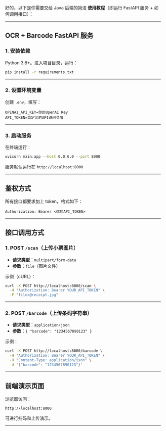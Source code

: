 好的，以下是你需要交给 Java 后端的简洁 **使用教程**（即运行 FastAPI 服务 + 如何调用接口）：

---

## OCR + Barcode FastAPI 服务

###  1. 安装依赖

Python 3.8+。进入项目目录，运行：

```bash
pip install -r requirements.txt
```

---

###  2. 设置环境变量

创建 `.env`，填写：

```
OPENAI_API_KEY=你的OpenAI Key
API_TOKEN=自定义的API访问令牌
```

---

### 3. 启动服务

在终端运行：

```bash
uvicorn main:app --host 0.0.0.0 --port 8000
```

服务默认运行在 `http://localhost:8000`

---

##  鉴权方式

所有接口都要求加上 token，格式如下：

```http
Authorization: Bearer <你的API_TOKEN>
```

---

##  接口调用方式

###  1. POST `/scan`（上传小票图片）

* **请求类型**：`multipart/form-data`
* **参数**：`file`（图片文件）

示例（cURL）：

```bash
curl -X POST http://localhost:8000/scan \
  -H "Authorization: Bearer YOUR_API_TOKEN" \
  -F "file=@receipt.jpg"
```

---

###  2. POST `/barcode`（上传条码字符串）

* **请求类型**：`application/json`
* **参数**：`{ "barcode": "1234567890123" }`

示例：

```bash
curl -X POST http://localhost:8000/barcode \
  -H "Authorization: Bearer YOUR_API_TOKEN" \
  -H "Content-Type: application/json" \
  -d '{"barcode": "1234567890123"}'
```

---

##  前端演示页面

浏览器访问：

```
http://localhost:8000
```

可进行扫码和上传演示。

---